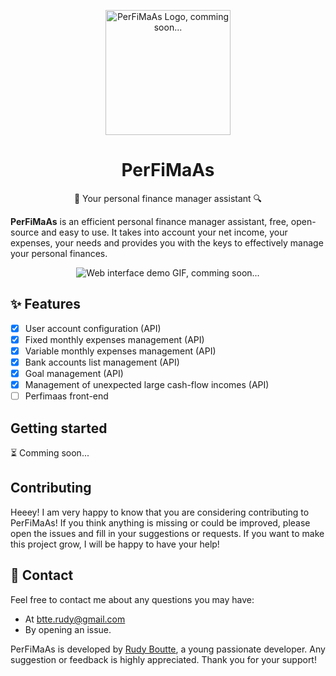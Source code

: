 

<p align="center">
  <img src="assets/logo.svg" alt="PerFiMaAs Logo, comming soon..." width="200" height="200" />
</p>

<h1 align="center">PerFiMaAs</h1>


<p align="center">📒 Your personal finance manager assistant 🔍</p>

**PerFiMaAs** is an efficient personal finance manager assistant, free, open-source and easy to use. It takes into account your net income, your expenses, your needs and provides you with the keys to effectively manage your personal finances.

<p align="center">
  <img src="assets/web-demo.gif" alt="Web interface demo GIF, comming soon..." />
</p>

## ✨ Features

 - [X] User account configuration (API)
 - [X] Fixed monthly expenses management (API)
 - [X] Variable monthly expenses management (API)
 - [X] Bank accounts list management (API)
 - [X] Goal management (API)
 - [X] Management of unexpected large cash-flow incomes (API)
 - [ ] Perfimaas front-end

## Getting started

⏳ Comming soon... 

## Contributing

Heeey! I am very happy to know that you are considering contributing to PerFiMaAs! If you think anything is missing or could be improved, please open the issues and fill in your suggestions or requests. If you want to make this project grow, I will be happy to have your help!

## 💌 Contact

Feel free to contact me about any questions you may have:
* At [btte.rudy@gmail.com](mailto:btte.rudy@gmail.com)
* By opening an issue.

PerFiMaAs is developed by [Rudy Boutte](https://github.com/boutterudy), a young passionate developer. Any suggestion or feedback is highly appreciated. Thank you for your support!
